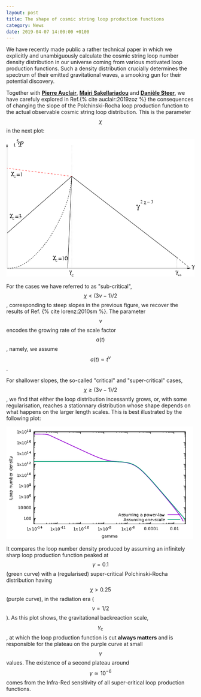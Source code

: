 ```yaml
---
layout: post
title: The shape of cosmic string loop production functions
category: News
date: 2019-04-07 14:00:00 +0100
---
```


We have recently made public a rather technical paper in which we
explicitly and unambiguously calculate the cosmic string loop number
density distribution in our universe coming from various motivated
loop production functions. Such a density distribution crucially
determines the spectrum of their emitted gravitational waves, a
smooking gun for their potential discovery.

Together with [**Pierre Auclair**](https://www.apc.univ-paris7.fr/APC_CS/fr/auclair-pierre),
[**Mairi Sakellariadou**](https://www.kcl.ac.uk/nms/depts/physics/people/academicstaff/sakellariadou)
and [**Danièle Steer**](http://www.apc.univ-paris7.fr/APC_CS/fr/users/steer), we have
carefuly explored in Ref.{% cite auclair:2019zoz %} the consequences of
changing the slope of the Polchinski-Rocha loop production function to the actual
observable cosmic string loop distribution. This is the parameter
$$\chi$$ in the next plot:

![lpf](/assets/images/1903.06685/loopprod.png)


For the cases we have referred to as "sub-critical", $$\chi < (3 \nu -
1)/2$$, corresponding to steep slopes in the previous figure, we
recover the results of Ref. {% cite lorenz:2010sm %}. The parameter
$$\nu$$ encodes the growing rate of the scale factor $$a(t)$$, namely,
we assume $$a(t) \propto t^\nu$$.

For shallower slopes, the so-called "critical" and "super-critical"
cases, $$\chi \ge (3\nu-1)/2$$, we find that either the loop
distribution incessantly grows, or, with some regularisation, reaches a
stationnary distribution whose shape depends on what happens on the
larger length scales. This is best illustrated by the following plot:

![diraccomp](/assets/images/1903.06685/diraccomp.png)

It compares the loop number density produced by assuming an infinitely
sharp loop production function peaked at $$\gamma = 0.1$$ (green
curve) with a (regularised) super-critical Polchinski-Rocha
distribution having $$\chi > 0.25$$ (purple curve), in the radiation
era ($$\nu=1/2$$). As this plot shows, the gravitational backreaction
scale, $$\gamma_\mathrm{c}$$, at which the loop production function is
cut **always matters** and is responsible for the plateau on the
purple curve at small $$\gamma$$ values. The existence of a second
plateau around $$\gamma \simeq 10^{-6}$$ comes from the Infra-Red
sensitivity of all super-critical loop production functions.
